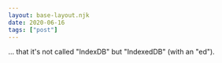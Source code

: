 ```yaml
---
layout: base-layout.njk
date: 2020-06-16
tags: ["post"]
---
```


... that it's not called "IndexDB" but "IndexedDB" (with an "ed").
